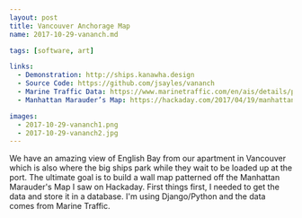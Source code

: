 ```yaml
---
layout: post
title: Vancouver Anchorage Map
name: 2017-10-29-vananch.md

tags: [software, art]

links:
  - Demonstration: http://ships.kanawha.design
  - Source Code: https://github.com/jsayles/vananch
  - Marine Traffic Data: https://www.marinetraffic.com/en/ais/details/ports/3869
  - Manhattan Marauder’s Map: https://hackaday.com/2017/04/19/manhattan-marauders-map/

images:
  - 2017-10-29-vananch1.png
  - 2017-10-29-vananch2.jpg
---
```

We have an amazing view of English Bay from our apartment in Vancouver which
is also where the big ships park while they wait to be loaded up at the port.
The ultimate goal is to build a wall map patterned off the Manhattan Marauder's
Map I saw on Hackaday.  First things first, I needed to get the data and store
it in a database.  I'm using Django/Python and the data comes from Marine Traffic.
